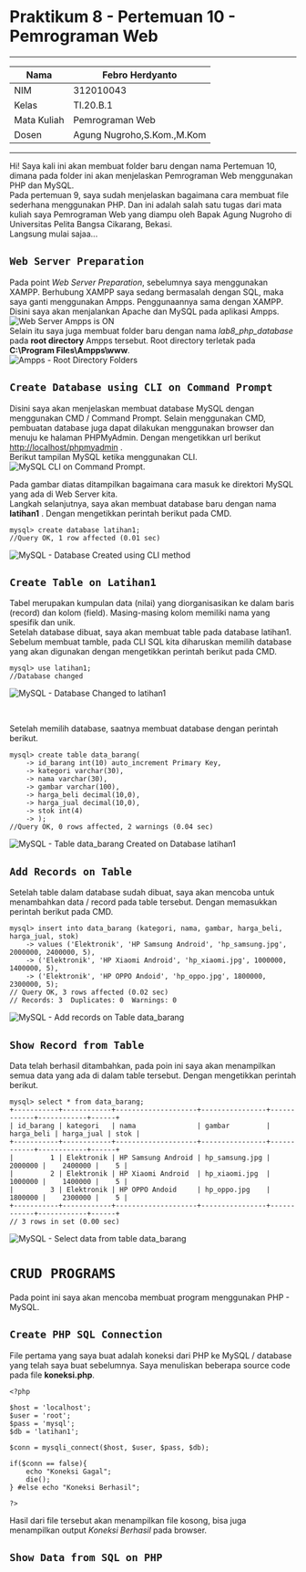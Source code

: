 # Praktikum 8 - Pertemuan 10 - Pemrograman Web

<hr>

| Nama | Febro Herdyanto |
| --- | --- |
| NIM | 312010043 |
| Kelas | TI.20.B.1 |
| Mata Kuliah | Pemrograman Web |
| Dosen | Agung Nugroho,S.Kom.,M.Kom |

<hr>

Hi! Saya kali ini akan membuat folder baru dengan nama Pertemuan 10, dimana pada folder ini akan menjelaskan Pemrograman Web menggunakan PHP dan MySQL. <br>
Pada pertemuan 9, saya sudah menjelaskan bagaimana cara membuat file sederhana menggunakan PHP. Dan ini adalah salah satu tugas dari mata kuliah saya Pemrograman Web yang diampu oleh Bapak Agung Nugroho di Universitas Pelita Bangsa Cikarang, Bekasi. <br>
Langsung mulai sajaa...

## `Web Server Preparation`

Pada point *Web Server Preparation*, sebelumnya saya menggunakan XAMPP. Berhubung XAMPP saya sedang bermasalah dengan SQL, maka saya ganti menggunakan Ampps. Penggunaannya sama dengan XAMPP. <br>
Disini saya akan menjalankan Apache dan MySQL pada aplikasi Ampps. <br>
![Web Server Ampps is ON](imgData/AmppsON.png) <br>
Selain itu saya juga membuat folder baru dengan nama *lab8_php_database* pada **root directory** Ampps tersebut. Root directory terletak pada **C:\Program Files\Ampps\www**. <br>
![Ampps - Root Directory Folders](imgData/RootDir.png)

## `Create Database using CLI on Command Prompt`

Disini saya akan menjelaskan membuat database MySQL dengan menggunakan CMD / Command Prompt. Selain menggunakan CMD, pembuatan database juga dapat dilakukan menggunakan browser dan menuju ke halaman PHPMyAdmin. Dengan mengetikkan url berikut [http://localhost/phpmyadmin](http://localhost/phpmyadmin) .<br>
Berikut tampilan MySQL ketika menggunakan CLI. <br>
![MySQL CLI on Command Prompt](imgData/sqlCLI.png).

Pada gambar diatas ditampilkan bagaimana cara masuk ke direktori MySQL yang ada di Web Server kita. <br>
Langkah selanjutnya, saya akan membuat database baru dengan nama **latihan1** . Dengan mengetikkan perintah berikut pada CMD. 

```
mysql> create database latihan1;
//Query OK, 1 row affected (0.01 sec)
```

![MySQL - Database Created using CLI method](imgData/databaseCreated.png)

## `Create Table on Latihan1`

Tabel merupakan kumpulan data (nilai) yang diorganisasikan ke dalam baris (record) dan kolom (field). Masing-masing kolom memiliki nama yang spesifik dan unik.<br>
Setelah database dibuat, saya akan membuat table pada database latihan1. Sebelum membuat tamble, pada CLI SQL kita diharuskan memilih database yang akan digunakan dengan mengetikkan perintah berikut pada CMD. 

```
mysql> use latihan1;
//Database changed
```

![MySQL - Database Changed to latihan1](imgData/dbChanged.png) 

<br>

Setelah memilih database, saatnya membuat database dengan perintah berikut.

```
mysql> create table data_barang(
    -> id_barang int(10) auto_increment Primary Key,
    -> kategori varchar(30),
    -> nama varchar(30),
    -> gambar varchar(100),
    -> harga_beli decimal(10,0),
    -> harga_jual decimal(10,0),
    -> stok int(4)
    -> );
//Query OK, 0 rows affected, 2 warnings (0.04 sec)
```

![MySQL - Table data_barang Created on Database latihan1](imgData/tableCreated.png)

## `Add Records on Table`

Setelah table dalam database sudah dibuat, saya akan mencoba untuk menambahkan data / record pada table tersebut. Dengan memasukkan perintah berikut pada CMD.

```
mysql> insert into data_barang (kategori, nama, gambar, harga_beli, harga_jual, stok)
    -> values ('Elektronik', 'HP Samsung Android', 'hp_samsung.jpg', 2000000, 2400000, 5),
    -> ('Elektronik', 'HP Xiaomi Android', 'hp_xiaomi.jpg', 1000000, 1400000, 5),
    -> ('Elektronik', 'HP OPPO Andoid', 'hp_oppo.jpg', 1800000, 2300000, 5);
// Query OK, 3 rows affected (0.02 sec)
// Records: 3  Duplicates: 0  Warnings: 0
```

![MySQL - Add records on Table data_barang](imgData/insertData.png)

## `Show Record from Table`

Data telah berhasil ditambahkan, pada poin ini saya akan menampilkan semua data yang ada di dalam table tersebut. Dengan mengetikkan perintah berikut.

```
mysql> select * from data_barang;
+-----------+------------+--------------------+----------------+------------+------------+------+
| id_barang | kategori   | nama               | gambar         | harga_beli | harga_jual | stok |
+-----------+------------+--------------------+----------------+------------+------------+------+
|         1 | Elektronik | HP Samsung Android | hp_samsung.jpg |    2000000 |    2400000 |    5 |
|         2 | Elektronik | HP Xiaomi Android  | hp_xiaomi.jpg  |    1000000 |    1400000 |    5 |
|         3 | Elektronik | HP OPPO Andoid     | hp_oppo.jpg    |    1800000 |    2300000 |    5 |
+-----------+------------+--------------------+----------------+------------+------------+------+
// 3 rows in set (0.00 sec)
```

![MySQL - Select data from table data_barang](imgData/selectData.png)

# `CRUD PROGRAMS`

Pada point ini saya akan mencoba membuat program menggunakan PHP - MySQL.

## `Create PHP SQL Connection`

File pertama yang saya buat adalah koneksi dari PHP ke MySQL / database yang telah saya buat sebelumnya. Saya menuliskan beberapa source code pada file **koneksi.php**.

```
<?php

$host = 'localhost';
$user = 'root';
$pass = 'mysql';
$db = 'latihan1';

$conn = mysqli_connect($host, $user, $pass, $db);

if($conn == false){
    echo "Koneksi Gagal";
    die();
} #else echo "Koneksi Berhasil";

?>
```

Hasil dari file tersebut akan menampilkan file kosong, bisa juga menampilkan output *Koneksi Berhasil* pada browser.

## `Show Data from SQL on PHP`

